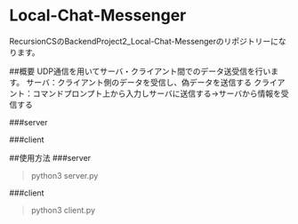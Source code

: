 # Local-Chat-Messenger
RecursionCSのBackendProject2_Local-Chat-Messengerのリポジトリーになります。

##概要
UDP通信を用いてサーバ・クライアント間でのデータ送受信を行います。
サーバ：クライアント側のデータを受信し、偽データを送信する
クライアント：コマンドプロンプト上から入力しサーバに送信する→サーバから情報を受信する

###server

###client


##使用方法
###server
>python3 server.py

###client
>python3 client.py